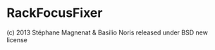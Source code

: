 RackFocusFixer
==============

(c) 2013 Stéphane Magnenat & Basilio Noris
released under BSD new license

